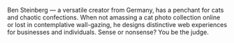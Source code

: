 Ben Steinberg — a versatile creator from Germany, has a penchant for cats and chaotic confections. 
When not amassing a cat photo collection online or lost in contemplative wall-gazing, 
he designs distinctive web experiences for businesses and individuals. 
Sense or nonsense? You be the judge.
